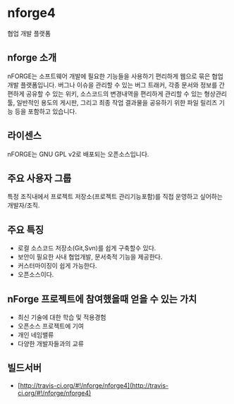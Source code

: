 nforge4
=======

협업 개발 플랫폼


nforge 소개
--
nFORGE는 소프트웨어 개발에 필요한 기능들을 사용하기 편리하게 웹으로 묶은 협업 개발 플랫폼입니다. 버그나 이슈을 관리할 수 있는 버그 트래커, 각종 문서와 정보를 간편하게 공유할 수 있는 위키, 소스코드의 변경내역을 편리하게 관리할 수 있는 형상관리 툴, 일반적인 용도의 게시판, 그리고 최종 작업 결과물을 공유하기 위한 파일 릴리즈 기능 등을 포함하고 있습니다.

라이센스
--
nFORGE는 GNU GPL v2로 배포되는 오픈소스입니다.


주요 사용자 그룹
--
  특정 조직내에서 프로젝트 저장소(프로젝트 관리기능포함)를 직접 운영하고 싶어하는 개발자/조직.

주요 특징
--
- 로컬 소스코드 저장소(Git,Svn)를 쉽게 구축할수 있다.
- 보안이 필요한 사내 협업개발, 문서축적 기능을 제공한다.
- 커스터마이징이 쉽게 가능한다.
- 오픈소스이다.

nForge 프로젝트에 참여했을때 얻을 수 있는 가치
---
- 최신 기술에 대한 학습 및 적용경험
- 오픈소스 프로젝트에 기여
- 개인 네임밸류
- 다양한 개발자들과의 교류

빌드서버
---
- [http://travis-ci.org/#!/nforge/nforge4](http://travis-ci.org/#!/nforge/nforge4)
